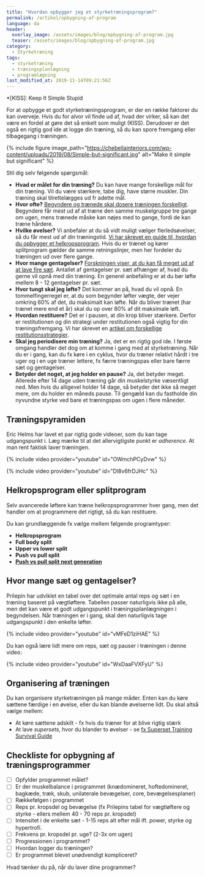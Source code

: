 ```yaml
---
title: "Hvordan opbygger jeg et styrketræningsprogram?"
permalink: /artikel/opbygning-af-program
language: da
header:
  overlay_image: /assets/images/blog/opbygning-af-program.jpg
  teaser: /assets/images/blog/opbygning-af-program.jpg
category:
  - Styrketræning
tags:
  - styrketræning
  - træningsplanlægning
  - programlægning
last_modified_at: 2019-11-14T09:21:56Z
---
```


*[KISS]: Keep It Simple Stupid

For at opbygge et godt styrketræningsprogram, er der en række faktorer du kan overveje. Hvis du for alvor vil finde ud af, hvad der virker, så kan det være en fordel at gøre det så enkelt som muligt (KISS). Derudover er det også en rigtig god ide at logge din træning, så du kan spore fremgang eller tilbagegang i træningen.

{% include figure image_path="https://chebellainteriors.com/wp-content/uploads/2019/08/Simple-but-significant.jpg" alt="Make it simple but significant" %}

Stil dig selv følgende spørgsmål:

- **Hvad er målet for din træning?** Du kan have mange forskellige mål for din træning. Vil du være stærkere, tabe dig, have større muskler. Din træning skal tilrettelægges ud fr adette mål.
- **Hvor ofte?** [Begyndere og trænede skal dosere træningen forskelligt](/artikel/hvordan-skal-jeg-dosere-min-styrketraening). Begyndere får mest ud af at træne den samme muskelgruppe tre gange om ugen, mens trænede måske kan nøjes med to gange, fordi de kan træne hårdere.
- **Hvilke øvelser?** Vi anbefaler at du så vidt muligt vælger flerledsøvelser, så du får mest ud af din træningstid. [Vi har skrevet en guide til, hvordan du opbygger et helkropsprogram](/artikel/hvordan-opbygger-jeg-et-helkropsprogram). Hvis du er trænet og kører splitprogram gælder de samme retningslinjer, men her fordeler du træningen ud over flere gange.
- **Hvor mange gentagelser?** [Forskningen viser, at du kan få meget ud af at lave fire sæt](/artikel/hvordan-skal-jeg-dosere-min-styrketraening). Antallet af gentagelser pr. sæt afhænger af, hvad du gerne vil opnå med din træning. En generel anbefaling er at du bør løfte mellem 8 - 12 gentagelser pr. sæt.
- **Hvor tungt skal jeg løfte?** Det kommer an på, hvad du vil opnå. En tommelfingerregel er, at du som begynder løfter vægte, der vejer omkring 60% af det, du maksimalt kan løfte. Når du bliver trænet (har trænet mere end et år) skal du op over 80% af dit maksimale løft.
- **Hvordan restituere?** Det er i pausen, at din krop bliver stærkere. Derfor er restitutionen og din strategi under restitutionen også vigtig for din træningsfremgang. Vi har skrevet en [artikel om forskellige restitutionsstrategier](/artikel/restition-hvordan-bliver-jeg-hurtigst-klar-igen).
- **Skal jeg periodisere min træning?** Ja, det er en rigtig god ide. I første omgang handler det dog om at komme i gang med at styrketræning. Når du er i gang, kan du fx køre i en cyklus, hvor du træner relativt hårdt i tre uger og i en uge træner lettere, fx færre træningspas eller bare færre sæt og gentagelser.
- **Betyder det noget, at jeg holder en pause?** Ja, det betyder meget. Allerede efter 14 dage uden træning går din muskelstyrke væsentligt ned. Men hvis du alligevel holder 14 dage, så betyder det ikke så meget mere, om du holder en måneds pause. Til gengæld kan du fastholde din nyvundne styrke ved bare et træningspas om ugen i flere måneder.

## Træningspyramiden

Eric Helms har lavet et par rigtig gode videoer, som du kan tage udgangspunkt i. Læg mærke til at det allervigtigste punkt er _adherence_. At man rent faktisk laver træningen.

{% include video provider="youtube" id="OWmchPCyDvw" %}

{% include video provider="youtube" id="Dl8v6frDJHc" %}

## Helkropsprogram eller splitprogram

Selv avancerede løftere kan træne helkropsprogrammer hver gang, men det handler om at programmere det rigtigt, så du kan restituere.

Du kan grundlæggende fx vælge mellem følgende programtyper:

- **Helkropsprogram**
- **Full body split**
- **Upper vs lower split**
- **Push vs pull split**
- **[Push vs pull split next generation](https://www.t-nation.com/training/push-pull-training-the-next-generation)**

## Hvor mange sæt og gentagelser?

Prilepin har udviklet en tabel over det optimale antal reps og sæt i en træning baseret på vægtløftere. Tabellen passer naturligvis ikke på alle, men det kan være et godt udgangspunkt i træningsplanlægningen i begyndelsen. Når træningen er i gang, skal den naturligvis tage udgangspunkt i den enkelte løfter.

{% include video provider="youtube" id="vMFeD1ziHAE" %}

Du kan også lære lidt mere om reps, sæt og pauser i træningen i denne video:

{% include video provider="youtube" id="WxDaaFVXFyU" %}

## Organisering af træningen

Du kan organisere styrketræningen på mange måder. Enten kan du køre sættene færdige i en øvelse, eller du kan blande øvelserne lidt. Du skal altså vælge mellem:

- At køre sættene adskilt - fx hvis du træner for at blive rigtig stærk
- At lave _supersets_, hvor du blander to øvelser - se [fx Superset Training Survival Guide](https://ericcressey.com/superset-training-survival-guide)

## Checkliste for opbygning af træningsprogrammer

- [ ] Opfylder programmet målet?
- [ ] Er der muskelbalance i programmet (knædomineret, hoftedomineret, bagkæde, træk, skub, unilaterale bevægelser, core, bevægelsesplaner)
- [ ] Rækkefølgen i programmet
- [ ] Reps pr. kropsdel og bevægelse (fx Prilepins tabel for vægtløftere og styrke - ellers mellem 40 - 70 reps pr. kropsdel)
- [ ] Intensitet i de enkelte sæt - 1-15 reps alt efter mål ift. power, styrke og hypertrofi.
- [ ] Frekvens pr. kropsdel pr. uge? (2-3x om ugen)
- [ ] Progressionen i programmet?
- [ ] Hvordan logger du træningen?
- [ ] Er programmet blevet unødvendigt kompliceret?

Hvad tænker du på, når du laver dine programmer?

